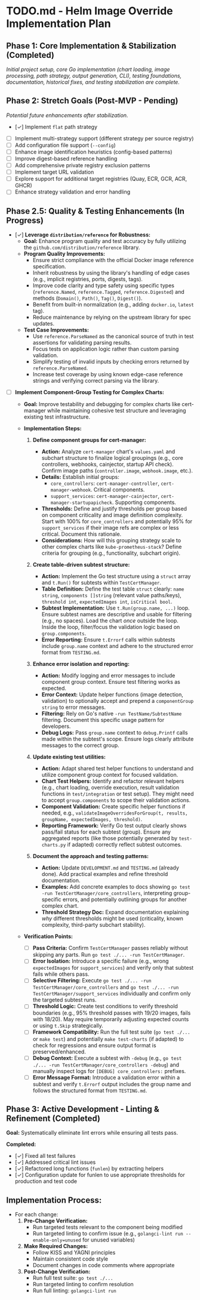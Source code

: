 # TODO.md - Helm Image Override Implementation Plan

## Phase 1: Core Implementation & Stabilization (Completed)
*Initial project setup, core Go implementation (chart loading, image processing, path strategy, output generation, CLI), testing foundations, documentation, historical fixes, and testing stabilization are complete.*

## Phase 2: Stretch Goals (Post-MVP - Pending)
*Potential future enhancements after stabilization.*
- [✓] Implement `flat` path strategy
- [ ] Implement multi-strategy support (different strategy per source registry)
- [ ] Add configuration file support (`--config`)
- [ ] Enhance image identification heuristics (config-based patterns)
- [ ] Improve digest-based reference handling
- [ ] Add comprehensive private registry exclusion patterns
- [ ] Implement target URL validation
- [ ] Explore support for additional target registries (Quay, ECR, GCR, ACR, GHCR)
- [ ] Enhance strategy validation and error handling

## Phase 2.5: Quality & Testing Enhancements (In Progress)
- [✓] **Leverage `distribution/reference` for Robustness:**
    - **Goal:** Enhance program quality and test accuracy by fully utilizing the `github.com/distribution/reference` library.
    - **Program Quality Improvements:**
        - Ensure strict compliance with the official Docker image reference specification.
        - Inherit robustness by using the library's handling of edge cases (e.g., implicit registries, ports, digests, tags).
        - Improve code clarity and type safety using specific types (`reference.Named`, `reference.Tagged`, `reference.Digested`) and methods (`Domain()`, `Path()`, `Tag()`, `Digest()`).
        - Benefit from built-in normalization (e.g., adding `docker.io`, `latest` tag).
        - Reduce maintenance by relying on the upstream library for spec updates.
    - **Test Case Improvements:**
        - Use `reference.ParseNamed` as the canonical source of truth in test assertions for validating parsing results.
        - Focus tests on application logic rather than custom parsing validation.
        - Simplify testing of invalid inputs by checking errors returned by `reference.ParseNamed`.
        - Increase test coverage by using known edge-case reference strings and verifying correct parsing via the library.

- [ ] **Implement Component-Group Testing for Complex Charts:**
    - **Goal:** Improve testability and debugging for complex charts like cert-manager while maintaining cohesive test structure and leveraging existing test infrastructure.
    - **Implementation Steps:**
        1. **Define component groups for cert-manager:**
            - **Action:** Analyze `cert-manager` chart's `values.yaml` and subchart structure to finalize logical groupings (e.g., core controllers, webhooks, cainjector, startup API check). Confirm image paths (`controller.image`, `webhook.image`, etc.).
            - **Details:** Establish initial groups:
                - `core_controllers`: `cert-manager-controller`, `cert-manager-webhook`. Critical components.
                - `support_services`: `cert-manager-cainjector`, `cert-manager-startupapicheck`. Supporting components.
            - **Thresholds:** Define and justify thresholds per group based on component criticality and image definition complexity. Start with 100% for `core_controllers` and potentially 95% for `support_services` if their image refs are complex or less critical. Document this rationale.
            - **Considerations:** How will this grouping strategy scale to other complex charts like `kube-prometheus-stack`? Define criteria for grouping (e.g., functionality, subchart origin).

        2. **Create table-driven subtest structure:**
            - **Action:** Implement the Go test structure using a `struct` array and `t.Run()` for subtests within `TestCertManager`.
            - **Table Definition:** Define the test table `struct` clearly: `name string`, `components []string` (relevant value paths/keys), `threshold int`, `expectedImages int`, `isCritical bool`.
            - **Subtest Implementation:** Use `t.Run(group.name, ...)` loop. Ensure subtest names are descriptive and usable for filtering (e.g., no spaces). Load the chart *once* outside the loop. Inside the loop, filter/focus the validation logic based on `group.components`.
            - **Error Reporting:** Ensure `t.Errorf` calls within subtests include `group.name` context and adhere to the structured error format from `TESTING.md`.

        3. **Enhance error isolation and reporting:**
            - **Action:** Modify logging and error messages to include component group context. Ensure test filtering works as expected.
            - **Error Context:** Update helper functions (image detection, validation) to optionally accept and prepend a `componentGroup string` to error messages.
            - **Filtering:** Rely on Go's native `-run TestName/SubtestName` filtering. Document this specific usage pattern for developers.
            - **Debug Logs:** Pass `group.name` context to `debug.Printf` calls made within the subtest's scope. Ensure logs clearly attribute messages to the correct group.

        4. **Update existing test utilities:**
            - **Action:** Adapt shared test helper functions to understand and utilize component group context for focused validation.
            - **Chart Test Helpers:** Identify and refactor relevant helpers (e.g., chart loading, override execution, result validation functions in `test/integration` or test setup). They might need to accept `group.components` to scope their validation actions.
            - **Component Validation:** Create specific helper functions if needed, e.g., `validateImageOverridesForGroup(t, results, groupName, expectedImages, threshold)`.
            - **Reporting Framework:** Verify Go test output clearly shows pass/fail status for each subtest (group). Ensure any aggregated reports (like those potentially generated by `test-charts.py` if adapted) correctly reflect subtest outcomes.

        5. **Document the approach and testing patterns:**
            - **Action:** Update `DEVELOPMENT.md` and `TESTING.md` (already done). Add practical examples and refine threshold documentation.
            - **Examples:** Add concrete examples to docs showing `go test -run TestCertManager/core_controllers`, interpreting group-specific errors, and potentially outlining groups for another complex chart.
            - **Threshold Strategy Doc:** Expand documentation explaining *why* different thresholds might be used (criticality, known complexity, third-party subchart stability).

    - **Verification Points:**
        - [ ] **Pass Criteria:** Confirm `TestCertManager` passes reliably without skipping any parts. Run `go test ./... -run TestCertManager`.
        - [ ] **Error Isolation:** Introduce a specific failure (e.g., wrong `expectedImages` for `support_services`) and verify only that subtest fails while others pass.
        - [ ] **Selective Filtering:** Execute `go test ./... -run TestCertManager/core_controllers` and `go test ./... -run TestCertManager/support_services` individually and confirm only the targeted subtest runs.
        - [ ] **Threshold Logic:** Create test conditions to verify threshold boundaries (e.g., 95% threshold passes with 19/20 images, fails with 18/20). May require temporarily adjusting expected counts or using `t.Skip` strategically.
        - [ ] **Framework Compatibility:** Run the full test suite (`go test ./...` or `make test`) and potentially `make test-charts` (if adapted) to check for regressions and ensure output format is preserved/enhanced.
        - [ ] **Debug Context:** Execute a subtest with `-debug` (e.g., `go test ./... -run TestCertManager/core_controllers -debug`) and manually inspect logs for `[DEBUG] core_controllers:` prefixes.
        - [ ] **Error Message Format:** Introduce a validation error within a subtest and verify `t.Errorf` output includes the group name and follows the structured format from `TESTING.md`.

## Phase 3: Active Development - Linting & Refinement (Completed)

**Goal:** Systematically eliminate lint errors while ensuring all tests pass.

**Completed:**
- [✓] Fixed all test failures
- [✓] Addressed critical lint issues
- [✓] Refactored long functions (`funlen`) by extracting helpers
- [✓] Configuration update for funlen to use appropriate thresholds for production and test code

## Implementation Process:
- For each change:
  1. **Pre-Change Verification:**
     - Run targeted tests relevant to the component being modified
     - Run targeted linting to confirm issue (e.g., `golangci-lint run --enable-only=unused` for unused variables)
  2. **Make Required Changes:**
     - Follow KISS and YAGNI principles
     - Maintain consistent code style
     - Document changes in code comments where appropriate
  3. **Post-Change Verification:**
     - Run full test suite: `go test ./...`
     - Run targeted linting to confirm resolution
     - Run full linting: `golangci-lint run`